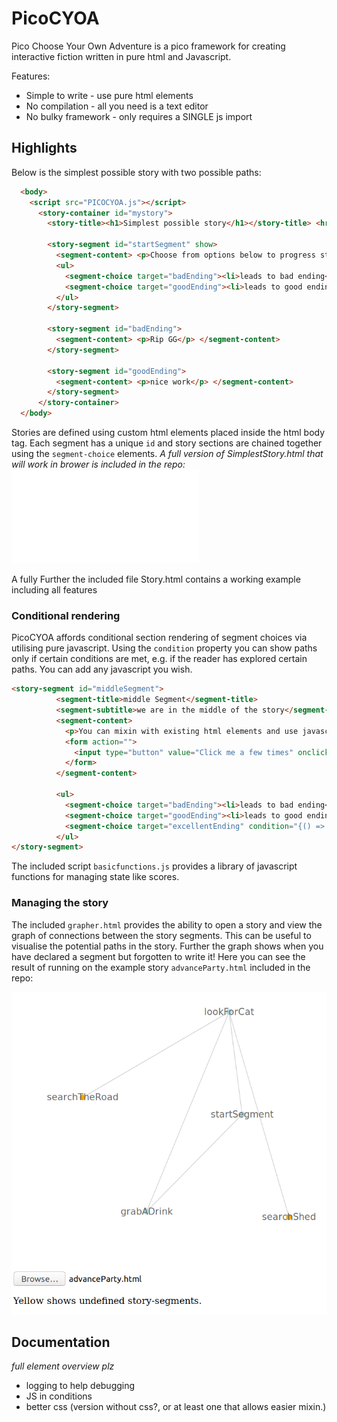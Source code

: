 # PicoCYOA

Pico Choose Your Own Adventure is a pico framework for creating interactive fiction written in pure html and Javascript.

Features: 
* Simple to write - use pure html elements
* No compilation - all you need is a text editor
* No bulky framework - only requires a SINGLE js import

## Highlights

Below is the simplest possible story with two possible paths: 

```html                               
  <body>
    <script src="PICOCYOA.js"></script>
      <story-container id="mystory">
        <story-title><h1>Simplest possible story</h1></story-title> <hr/>

        <story-segment id="startSegment" show>
          <segment-content> <p>Choose from options below to progress story:</p> </segment-content>
          <ul>
            <segment-choice target="badEnding"><li>leads to bad ending</li></segment-choice>
            <segment-choice target="goodEnding"><li>leads to good ending</li></segment-choice>
          </ul>
        </story-segment>

        <story-segment id="badEnding">
          <segment-content> <p>Rip GG</p> </segment-content>
        </story-segment>

        <story-segment id="goodEnding">
          <segment-content> <p>nice work</p> </segment-content>
        </story-segment>
      </story-container>
  </body>
```

Stories are defined using custom html elements placed inside the html body tag. Each segment has a unique `id` and story sections are chained together using the `segment-choice` elements.
_A full version of SimplestStory.html that will work in brower is included in the repo:_ ![Simplest Story](SimpleStory.html)

A fully Further the included file Story.html contains a working example including all features

### Conditional rendering

PicoCYOA affords conditional section rendering of segment choices via utilising pure javascript. Using the `condition` property you can show paths only if certain conditions are met, e.g. if the reader has explored certain paths. You can add any javascript you wish.

```html
<story-segment id="middleSegment">                                      
          <segment-title>middle Segment</segment-title>                         
          <segment-subtitle>we are in the middle of the story</segment-subtitle>                       
          <segment-content>                                                     
            <p>You can mixin with existing html elements and use javascript to manage state.</p>
            <form action="">                                                    
              <input type="button" value="Click me a few times" onclick="scoreAdder(3);"/>
            </form>                                                             
          </segment-content>                                                    
                                                                                
          <ul>                                                                  
            <segment-choice target="badEnding"><li>leads to bad ending</li></segment-choice>
            <segment-choice target="goodEnding"><li>leads to good ending</li></segment-choice>
            <segment-choice target="excellentEnding" condition="{() => currentScore >= 10 }"><li>leads to best ending</li></segment-choice>
          </ul>                                                                 
</story-segment>                                                        
```
The included script `basicfunctions.js` provides a library of javascript functions for managing state like scores. 

### Managing the story

The included `grapher.html` provides the ability to open a story and view the graph of connections between the story segments. This can be useful to visualise the potential paths in the story. Further the graph shows when you have declared a segment but forgotten to write it! Here you can see the result of running on the example story `advanceParty.html` included in the repo:

![Example graph](examplegraph.png)

## Documentation

_full element overview plz_

* logging to help debugging
* JS in conditions
* better css (version without css?, or at least one that allows easier mixin.)
